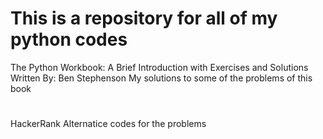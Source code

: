 # This is a repository for all of my python codes

The Python Workbook: A Brief Introduction with Exercises and Solutions
Written By: Ben Stephenson
My solutions to some of the problems of this book
#
HackerRank
Alternatice codes for the problems
